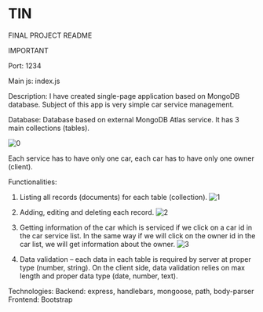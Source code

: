 # TIN
FINAL PROJECT README

IMPORTANT

Port: 1234

Main js: index.js

Description:
I have created single-page application based on MongoDB database.
Subject of this app is very simple car service management.

Database:
Database based on external MongoDB Atlas service. 
It has 3 main collections (tables).  

![0](https://user-images.githubusercontent.com/61834139/106396850-d4593a00-640a-11eb-9421-2479873697b4.jpg)

Each service has to have only one car, each car has to have only one owner (client).

Functionalities:
1.	Listing all records (documents) for each table (collection).
![1](https://user-images.githubusercontent.com/61834139/106396851-d4f1d080-640a-11eb-8315-3c004e942cf7.jpg)
 
2.	Adding, editing and deleting each record.
![2](https://user-images.githubusercontent.com/61834139/106396855-d58a6700-640a-11eb-9e19-64456bb79430.jpg)
 
3.	Getting information of the car which is serviced if we click on a car id in the car service list. In the same way if we will click on the owner id in the car list, we will get information about the owner.
![3](https://user-images.githubusercontent.com/61834139/106396847-d3c0a380-640a-11eb-80d7-786cebe05c89.jpg)

4.	Data validation – each data in each table is required by server at proper type (number, string). On the client side, data validation relies on max length and proper data type (date, number, text).

Technologies:
Backend: express,  handlebars, mongoose, path, body-parser
Frontend: Bootstrap
